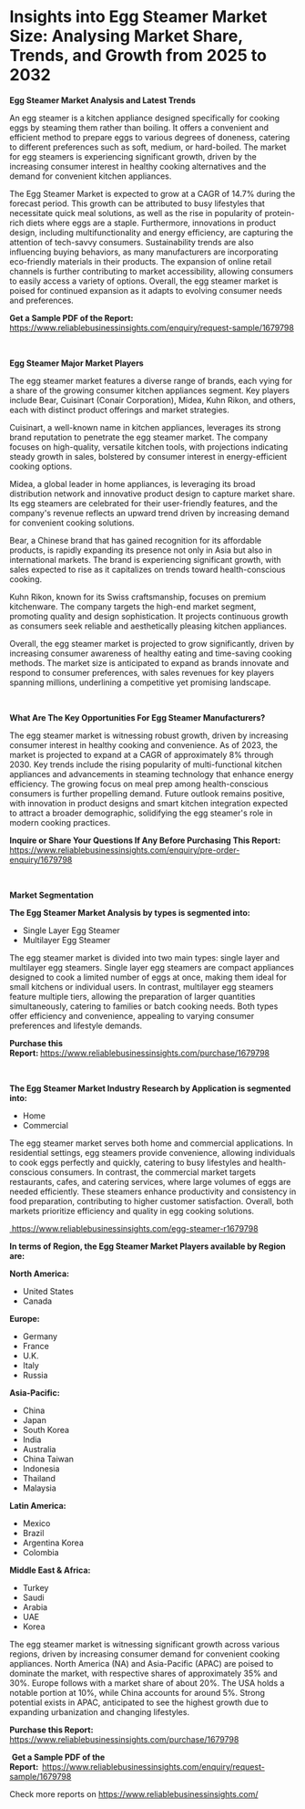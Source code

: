 <p><h1>Insights into Egg Steamer Market Size: Analysing Market Share, Trends, and Growth from 2025 to 2032</h1></p><p><strong>Egg Steamer Market Analysis and Latest Trends</strong></p>
<p><p>An egg steamer is a kitchen appliance designed specifically for cooking eggs by steaming them rather than boiling. It offers a convenient and efficient method to prepare eggs to various degrees of doneness, catering to different preferences such as soft, medium, or hard-boiled. The market for egg steamers is experiencing significant growth, driven by the increasing consumer interest in healthy cooking alternatives and the demand for convenient kitchen appliances.</p><p>The Egg Steamer Market is expected to grow at a CAGR of 14.7% during the forecast period. This growth can be attributed to busy lifestyles that necessitate quick meal solutions, as well as the rise in popularity of protein-rich diets where eggs are a staple. Furthermore, innovations in product design, including multifunctionality and energy efficiency, are capturing the attention of tech-savvy consumers. Sustainability trends are also influencing buying behaviors, as many manufacturers are incorporating eco-friendly materials in their products. The expansion of online retail channels is further contributing to market accessibility, allowing consumers to easily access a variety of options. Overall, the egg steamer market is poised for continued expansion as it adapts to evolving consumer needs and preferences.</p></p>
<p><strong>Get a Sample PDF of the Report:&nbsp;</strong> <a href="https://www.reliablebusinessinsights.com/enquiry/request-sample/1679798?utm_campaign=2811&utm_medium=2&utm_source=Github&utm_content=ia&utm_term=04042025&utm_id=egg-steamer">https://www.reliablebusinessinsights.com/enquiry/request-sample/1679798</a></p>
<p>&nbsp;</p>
<p><strong>Egg Steamer Major Market Players</strong></p>
<p><p>The egg steamer market features a diverse range of brands, each vying for a share of the growing consumer kitchen appliances segment. Key players include Bear, Cuisinart (Conair Corporation), Midea, Kuhn Rikon, and others, each with distinct product offerings and market strategies.</p><p>Cuisinart, a well-known name in kitchen appliances, leverages its strong brand reputation to penetrate the egg steamer market. The company focuses on high-quality, versatile kitchen tools, with projections indicating steady growth in sales, bolstered by consumer interest in energy-efficient cooking options. </p><p>Midea, a global leader in home appliances, is leveraging its broad distribution network and innovative product design to capture market share. Its egg steamers are celebrated for their user-friendly features, and the company's revenue reflects an upward trend driven by increasing demand for convenient cooking solutions.</p><p>Bear, a Chinese brand that has gained recognition for its affordable products, is rapidly expanding its presence not only in Asia but also in international markets. The brand is experiencing significant growth, with sales expected to rise as it capitalizes on trends toward health-conscious cooking.</p><p>Kuhn Rikon, known for its Swiss craftsmanship, focuses on premium kitchenware. The company targets the high-end market segment, promoting quality and design sophistication. It projects continuous growth as consumers seek reliable and aesthetically pleasing kitchen appliances.</p><p>Overall, the egg steamer market is projected to grow significantly, driven by increasing consumer awareness of healthy eating and time-saving cooking methods. The market size is anticipated to expand as brands innovate and respond to consumer preferences, with sales revenues for key players spanning millions, underlining a competitive yet promising landscape.</p></p>
<p>&nbsp;</p>
<p><strong>What Are The Key Opportunities For Egg Steamer Manufacturers?</strong></p>
<p><p>The egg steamer market is witnessing robust growth, driven by increasing consumer interest in healthy cooking and convenience. As of 2023, the market is projected to expand at a CAGR of approximately 8% through 2030. Key trends include the rising popularity of multi-functional kitchen appliances and advancements in steaming technology that enhance energy efficiency. The growing focus on meal prep among health-conscious consumers is further propelling demand. Future outlook remains positive, with innovation in product designs and smart kitchen integration expected to attract a broader demographic, solidifying the egg steamer's role in modern cooking practices.</p></p>
<p><strong>Inquire or Share Your Questions If Any Before Purchasing This Report:</strong> <a href="https://www.reliablebusinessinsights.com/enquiry/pre-order-enquiry/1679798?utm_campaign=2811&utm_medium=2&utm_source=Github&utm_content=ia&utm_term=04042025&utm_id=egg-steamer">https://www.reliablebusinessinsights.com/enquiry/pre-order-enquiry/1679798</a></p>
<p>&nbsp;</p>
<p><strong>Market Segmentation</strong></p>
<p><strong>The Egg Steamer Market Analysis by types is segmented into:</strong></p>
<p><ul><li>Single Layer Egg Steamer</li><li>Multilayer Egg Steamer</li></ul></p>
<p><p>The egg steamer market is divided into two main types: single layer and multilayer egg steamers. Single layer egg steamers are compact appliances designed to cook a limited number of eggs at once, making them ideal for small kitchens or individual users. In contrast, multilayer egg steamers feature multiple tiers, allowing the preparation of larger quantities simultaneously, catering to families or batch cooking needs. Both types offer efficiency and convenience, appealing to varying consumer preferences and lifestyle demands.</p></p>
<p><strong>Purchase this Report:&nbsp;</strong><a href="https://www.reliablebusinessinsights.com/purchase/1679798?utm_campaign=2811&utm_medium=2&utm_source=Github&utm_content=ia&utm_term=04042025&utm_id=egg-steamer">https://www.reliablebusinessinsights.com/purchase/1679798</a></p>
<p>&nbsp;</p>
<p><strong>The Egg Steamer Market Industry Research by Application is segmented into:</strong></p>
<p><ul><li>Home</li><li>Commercial</li></ul></p>
<p><p>The egg steamer market serves both home and commercial applications. In residential settings, egg steamers provide convenience, allowing individuals to cook eggs perfectly and quickly, catering to busy lifestyles and health-conscious consumers. In contrast, the commercial market targets restaurants, cafes, and catering services, where large volumes of eggs are needed efficiently. These steamers enhance productivity and consistency in food preparation, contributing to higher customer satisfaction. Overall, both markets prioritize efficiency and quality in egg cooking solutions.</p></p>
<p><a href="https://www.reliablebusinessinsights.com/egg-steamer-r1679798?utm_campaign=2811&utm_medium=2&utm_source=Github&utm_content=ia&utm_term=04042025&utm_id=egg-steamer">&nbsp;https://www.reliablebusinessinsights.com/egg-steamer-r1679798</a></p>
<p><strong>In terms of Region, the Egg Steamer Market Players available by Region are:</strong></p>
<p>
    <p> <strong> North America: </strong>
        <ul>
            <li>United States</li>
            <li>Canada</li>
        </ul>
        </p> 
    <p> <strong> Europe: </strong>
        <ul>
            <li>Germany</li>
            <li>France</li>
            <li>U.K.</li>
            <li>Italy</li>
            <li>Russia</li>
        </ul>
        </p> 
    <p> <strong> Asia-Pacific: </strong>
        <ul>
            <li>China</li>
            <li>Japan</li>
            <li>South Korea</li>
            <li>India</li>
            <li>Australia</li>
            <li>China Taiwan</li>
            <li>Indonesia</li>
            <li>Thailand</li>
            <li>Malaysia</li>
        </ul>
        </p> 
    <p> <strong> Latin America: </strong>
        <ul>
            <li>Mexico</li>
            <li>Brazil</li>
            <li>Argentina Korea</li>
            <li>Colombia</li>
        </ul>
        </p> 
    <p> <strong> Middle East & Africa: </strong>
        <ul>
            <li>Turkey</li>
            <li>Saudi</li>
            <li>Arabia</li>
            <li>UAE</li>
            <li>Korea</li>
        </ul>
    </p>
    </p>
<p><p>The egg steamer market is witnessing significant growth across various regions, driven by increasing consumer demand for convenient cooking appliances. North America (NA) and Asia-Pacific (APAC) are poised to dominate the market, with respective shares of approximately 35% and 30%. Europe follows with a market share of about 20%. The USA holds a notable portion at 10%, while China accounts for around 5%. Strong potential exists in APAC, anticipated to see the highest growth due to expanding urbanization and changing lifestyles.</p></p>
<p><strong>Purchase this Report: </strong><a href="https://www.reliablebusinessinsights.com/purchase/1679798?utm_campaign=2811&utm_medium=2&utm_source=Github&utm_content=ia&utm_term=04042025&utm_id=egg-steamer">https://www.reliablebusinessinsights.com/purchase/1679798</a></p>
<p>&nbsp;<strong>Get a Sample PDF of the Report:&nbsp;&nbsp;</strong><a href="https://www.reliablebusinessinsights.com/enquiry/request-sample/1679798?utm_campaign=2811&utm_medium=2&utm_source=Github&utm_content=ia&utm_term=04042025&utm_id=egg-steamer">https://www.reliablebusinessinsights.com/enquiry/request-sample/1679798</a></p>
<p><strong></strong></p>
<p>Check more reports on <a href="https://www.reliablebusinessinsights.com/?utm_campaign=2811&utm_medium=2&utm_source=Github&utm_content=ia&utm_term=04042025&utm_id=egg-steamer">https://www.reliablebusinessinsights.com/</a></p>